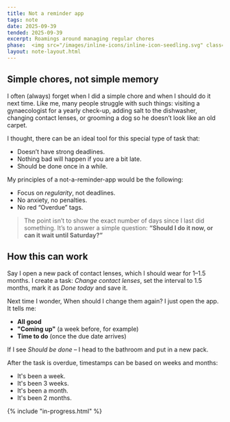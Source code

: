```yaml
---
title: Not a reminder app
tags: note
date: 2025-09-39
tended: 2025-09-39
excerpt: Roamings around managing regular chores
phase:  <img src="/images/inline-icons/inline-icon-seedling.svg" class="inline-icon"> Seedling
layout: note-layout.html
---
```


<section class="note-section">
 
## Simple chores, not simple memory
I often (always) forget when I did a simple chore and when I should do it next time. Like me, many people struggle with such things: visiting a gynaecologist for a yearly check-up, adding salt to the dishwasher, changing contact lenses, or grooming a dog so he doesn’t look like an old carpet.

I thought, there can be an ideal tool for this special type of task that:
- Doesn’t have strong deadlines.
- Nothing bad will happen if you are a bit late.
- Should be done once in a while.

My principles of a not-a-reminder-app would be the following:
- Focus on *regularity*, not deadlines.
- No anxiety, no penalties.
- No red “Overdue” tags.

> The point isn’t to show the exact number of days since I last did something. It’s to answer a simple question:
**“Should I do it now, or can it wait until Saturday?”**

## How this can work
Say I open a new pack of contact lenses, which I should wear for 1–1.5 months. I create a task: *Change contact lenses*, set the interval to 1.5 months, mark it as *Done today* and save it. 

Next time I wonder, When should I change them again? I just open the app. It tells me:
- **All good**
- **"Coming up"** (a week before, for example)
- **Time to do** (once the due date arrives)

If I see *Should be done* – I head to the bathroom and put in a new pack.

After the task is overdue, timestamps can be based on weeks and months:
- It's been a week.
- It's been 3 weeks.
- It's been a month.
- It's been 2 months.

</section>


{% include "in-progress.html" %}